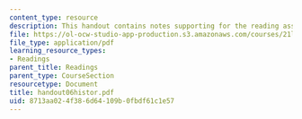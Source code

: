 ```yaml
---
content_type: resource
description: This handout contains notes supporting for the reading assignment.
file: https://ol-ocw-studio-app-production.s3.amazonaws.com/courses/21l-012-forms-of-western-narrative-spring-2004/8713aa024f386d64109b0fbdf61c1e57_handout06histor.pdf
file_type: application/pdf
learning_resource_types:
- Readings
parent_title: Readings
parent_type: CourseSection
resourcetype: Document
title: handout06histor.pdf
uid: 8713aa02-4f38-6d64-109b-0fbdf61c1e57
---
```

